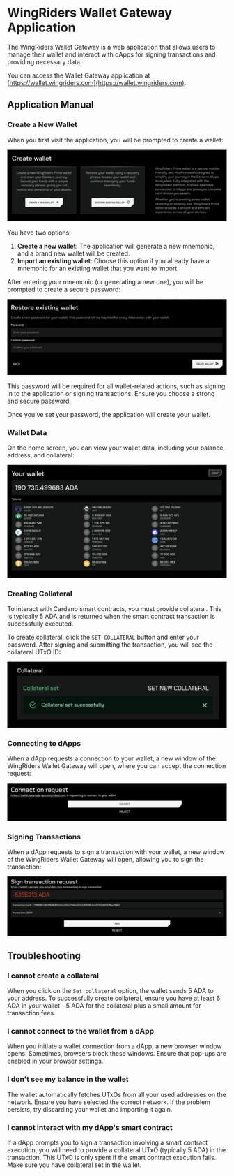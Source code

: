 # WingRiders Wallet Gateway Application

The WingRiders Wallet Gateway is a web application that allows users to manage their wallet and interact with dApps for signing transactions and providing necessary data.

You can access the Wallet Gateway application at [https://wallet.wingriders.com](https://wallet.wingriders.com).

## Application Manual

### Create a New Wallet

When you first visit the application, you will be prompted to create a wallet:

![create wallet](./assets/create-wallet.png)

You have two options:

1. **Create a new wallet**: The application will generate a new mnemonic, and a brand new wallet will be created.
2. **Import an existing wallet**: Choose this option if you already have a mnemonic for an existing wallet that you want to import.

After entering your mnemonic (or generating a new one), you will be prompted to create a secure password:

![create password](./assets/create-password.png)

This password will be required for all wallet-related actions, such as signing in to the application or signing transactions. Ensure you choose a strong and secure password.

Once you’ve set your password, the application will create your wallet.

### Wallet Data

On the home screen, you can view your wallet data, including your balance, address, and collateral:

![wallet data](./assets/wallet-data.png)

### Creating Collateral

To interact with Cardano smart contracts, you must provide collateral. This is typically 5 ADA and is returned when the smart contract transaction is successfully executed.

To create collateral, click the `SET COLLATERAL` button and enter your password. After signing and submitting the transaction, you will see the collateral UTxO ID:

![create collateral](./assets/create-collateral.png)

### Connecting to dApps

When a dApp requests a connection to your wallet, a new window of the WingRiders Wallet Gateway will open, where you can accept the connection request:

![connection request](./assets/connection-request.png)

### Signing Transactions

When a dApp requests to sign a transaction with your wallet, a new window of the WingRiders Wallet Gateway will open, allowing you to sign the transaction:

![sign transaction request](./assets/sign-tx-request.png)

## Troubleshooting

### I cannot create a collateral

When you click on the `Set collateral` option, the wallet sends 5 ADA to your address. To successfully create collateral, ensure you have at least 6 ADA in your wallet—5 ADA for the collateral plus a small amount for transaction fees.

### I cannot connect to the wallet from a dApp

When you initiate a wallet connection from a dApp, a new browser window opens. Sometimes, browsers block these windows. Ensure that pop-ups are enabled in your browser settings.

### I don't see my balance in the wallet

The wallet automatically fetches UTxOs from all your used addresses on the network. Ensure you have selected the correct network. If the problem persists, try discarding your wallet and importing it again.

### I cannot interact with my dApp's smart contract

If a dApp prompts you to sign a transaction involving a smart contract execution, you will need to provide a collateral UTxO (typically 5 ADA) in the transaction. This UTxO is only spent if the smart contract execution fails. Make sure you have collateral set in the wallet.

